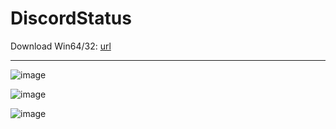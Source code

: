 # DiscordStatus

Download Win64/32: [url](https://luden.x10.mx/SetupDiscordStatus.exe)

-------------------------------------------------------------------------------------------------------------------

![image](https://github.com/ludenelenterrador/DiscordStatus/assets/134003146/c1890323-c33f-4638-985d-9fb90f216d28)

![image](https://github.com/ludenelenterrador/DiscordStatus/assets/134003146/76c43aa4-07ec-4990-a760-5a172718ce75)

![image](https://github.com/ludenelenterrador/DiscordStatus/assets/134003146/d873a6f1-cb14-4376-9019-f888b44c9b42)
